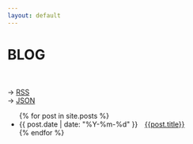 ```yaml
---
layout: default
---
```

# BLOG
<br>

→ [RSS](https://gerhardla.nz/feed.xml)<br>
→ [JSON](https://feed2json.org/convert?url=https%3A%2F%2Fgerhardla.nz%2Ffeed.xml)<br>

<ul>
  {% for post in site.posts %}
    <li>
        <span>{{ post.date | date: "%Y-%m-%d" }}</span>&emsp;<a href="{{ post.url }}" title="{{ post.subtitle }}">{{post.title}}</a>
    </li>
  {% endfor %}
</ul>

